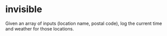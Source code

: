 # invisible
Given an array of inputs (location name, postal code), log the current time and weather for those locations.
